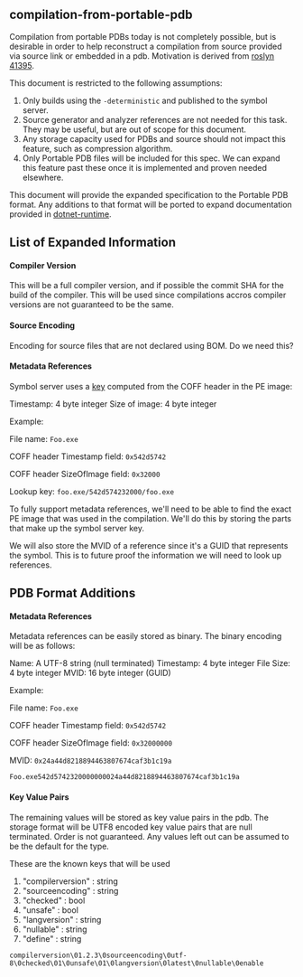 ## compilation-from-portable-pdb

Compilation from portable PDBs today is not completely possible, but is desirable in order to help reconstruct a compilation from source provided via source link or embedded in a pdb. Motivation is derived from [roslyn 41395](https://github.com/dotnet/roslyn/issues/41395).

This document is restricted to the following assumptions:

1. Only builds using the `-deterministic` and published to the symbol server.
2. Source generator and analyzer references are not needed for this task. They may be useful, but are out of scope for this document.
3. Any storage capacity used for PDBs and source should not impact this feature, such as compression algorithm.
4. Only Portable PDB files will be included for this spec. We can expand this feature past these once it is implemented and proven needed elsewhere.

This document will provide the expanded specification to the Portable PDB format. Any additions to that format will be ported to expand documentation provided in [dotnet-runtime](https://github.com/jnm2/dotnet-runtime/blob/26efe3467741fe2a85780b2d2cd18875af6ebd98/docs/design/specs/PortablePdb-Metadata.md#source-link-c-and-vb-compilers).

## List of Expanded Information

#### Compiler Version

This will be a full compiler version, and if possible the commit SHA for the build of the compiler. This will be used since compilations accros compiler versions are not guaranteed to be the same.

#### Source Encoding

Encoding for source files that are not declared using BOM. Do we need this?

#### Metadata References

Symbol server uses a [key](https://github.com/dotnet/symstore/blob/master/docs/specs/SSQP_Key_Conventions.md#pe-timestamp-filesize) computed from the COFF header in the PE image:

Timestamp: 4 byte integer
Size of image: 4 byte integer

Example:

File name: `Foo.exe`

COFF header Timestamp field: `0x542d5742`

COFF header SizeOfImage field: `0x32000`

Lookup key: `foo.exe/542d574232000/foo.exe`

To fully support metadata references, we'll need to be able to find the exact PE image that was used in the compilation. We'll do this by storing the parts that make up the symbol server key.

We will also store the MVID of a reference since it's a GUID that represents the symbol. This is to future proof the information we will need to look up references.

## PDB Format Additions

#### Metadata References

Metadata references can be easily stored as binary. The binary encoding will be as follows:

Name: A UTF-8 string (null terminated)
Timestamp: 4 byte integer
File Size: 4 byte integer
MVID: 16 byte integer (GUID)

Example:

File name: `Foo.exe`

COFF header Timestamp field: `0x542d5742`

COFF header SizeOfImage field: `0x32000000`

MVID: `0x24a44d8218894463807674caf3b1c19a`

`Foo.exe542d5742320000000024a44d8218894463807674caf3b1c19a`

#### Key Value Pairs

The remaining values will be stored as key value pairs in the pdb. The storage format will be UTF8 encoded key value pairs that are null terminated. Order is not guaranteed. Any values left out can be assumed to be the default for the type.

These are the known keys that will be used

1. "compilerversion" : string
2. "sourceencoding" : string
3. "checked" : bool
4. "unsafe" : bool
5. "langversion" : string
6. "nullable" : string
7. "define" : string

`compilerversion\01.2.3\0sourceencoding\0utf-8\0checked\01\0unsafe\01\0langversion\0latest\0nullable\0enable`

